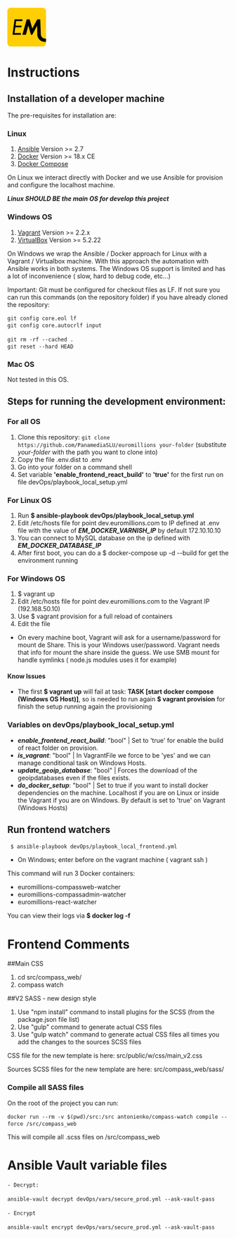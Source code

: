 ![Alt text](logo.png?raw=true "Euromillions")

# Instructions

## Installation of a developer machine 

The pre-requisites for installation are:

### Linux 
1. [Ansible](https://www.ansible.com/) Version >= 2.7
2. [Docker](https://docs.docker.com/install/)  Version >= 18.x CE
3. [Docker Compose](https://docs.docker.com/compose/)

On Linux we interact directly with Docker and we use Ansible for provision and configure the localhost machine.

***Linux SHOULD BE the main OS for develop this project***  

### Windows OS 
1. [Vagrant](https://www.vagrantup.com/downloads.html) Version >= 2.2.x
2. [VirtualBox](https://www.virtualbox.org/wiki/Downloads) Version >= 5.2.22

On Windows we wrap the Ansible / Docker approach for Linux with a Vagrant / Virtualbox machine. With this approach the automation with Ansible works in both
systems. The Windows OS support is limited and has a lot of inconvenience ( slow, hard to debug code, etc...) 

Important: Git must be configured for checkout files as LF. If not sure you can run this commands (on the repository folder) if you have already cloned the repository:

```
git config core.eol lf
git config core.autocrlf input

git rm -rf --cached . 
git reset --hard HEAD
```

### Mac OS
Not tested in this OS.

## Steps for running the development environment:

### For all OS
1. Clone this repository: `git clone https://github.com/PanamediaSLU/euromillions your-folder` (substitute _your-folder_ with the path you want to clone into)
2. Copy the file .env.dist to .env
3. Go into your folder on a command shell
4. Set variable **'enable_frontend_react_build'** to **'true'** for the first run on file devOps/playbook_local_setup.yml 

### For Linux OS

1. Run **$ ansible-playbook devOps/playbook_local_setup.yml**
2. Edit /etc/hosts file for point dev.euromillions.com to IP defined at .env file with the value of ***EM_DOCKER_VARNISH_IP*** by default 172.10.10.10
3. You can connect to MySQL database on the ip defined with ***EM_DOCKER_DATABASE_IP***
4. After first boot, you can do a $ docker-compose up -d --build for get the environment running

### For Windows OS

1. $ vagrant up
2. Edit /etc/hosts file for point dev.euromillions.com to the Vagrant IP (192.168.50.10)
3. Use $ vagrant provision for a full reload of containers
4. Edit the file

- On every machine boot, Vagrant will ask for a username/password for mount de Share. This is your Windows user/password. 
Vagrant needs that info for mount the share inside the guess. 
We use SMB mount for handle symlinks ( node.js modules uses it for example)

#### Know Issues

- The first **$ vagrant up** will fail at task: **TASK [start docker compose (Windows OS Host)]**, so is needed to run again **$ vagrant provision** for finish the setup running again the provisioning

### Variables on devOps/playbook_local_setup.yml
- ***enable_frontend_react_build***: "bool" | Set to 'true' for enable the build of react folder on provision.
- ***is_vagrant***: "bool" | In VagrantFile we force to be 'yes' and we can manage conditional task on Windows Hosts.
- ***update_geoip_database***: "bool" | Forces the download of  the geoipdatabases even if the files exists.
- ***do_docker_setup***: "bool" | Set to true if you want to install docker dependencies on the machine. Localhost if you are on Linux or inside the Vagrant if you are on Windows. By default is set to 'true' on Vagrant (Windows Hosts)  

## Run frontend watchers

```
 $ ansible-playbook devOps/playbook_local_frontend.yml
```

* On Windows; enter before on the vagrant machine ( vagrant ssh )

This command will run 3 Docker containers:
- euromillions-compassweb-watcher
- euromillions-compassadmin-watcher 
- euromillions-react-watcher

You can view their logs via **$ docker log -f <container-name>**

# Frontend Comments 

##Main CSS

1) cd src/compass_web/
2) compass watch

##V2 SASS - new design style

1) Use "npm install" command to install plugins for the SCSS (from the package.json file list)
2) Use "gulp" command to generate actual CSS files
3) Use "gulp watch" command to generate actual CSS files all times you add the changes to the sources SCSS files


CSS file for the new template is here:
src/public/w/css/main_v2.css

Sources SCSS files for the new template are here:
src/compass_web/sass/


### Compile all SASS files

On the root of the project you can run:

```
docker run --rm -v $(pwd)/src:/src antonienko/compass-watch compile --force /src/compass_web
```

This will compile all .scss files on /src/compass_web

# Ansible Vault variable files

````
- Decrypt:

ansible-vault decrypt devOps/vars/secure_prod.yml --ask-vault-pass

- Encrypt

ansible-vault encrypt devOps/vars/secure_prod.yml --ask-vault-pass
````
